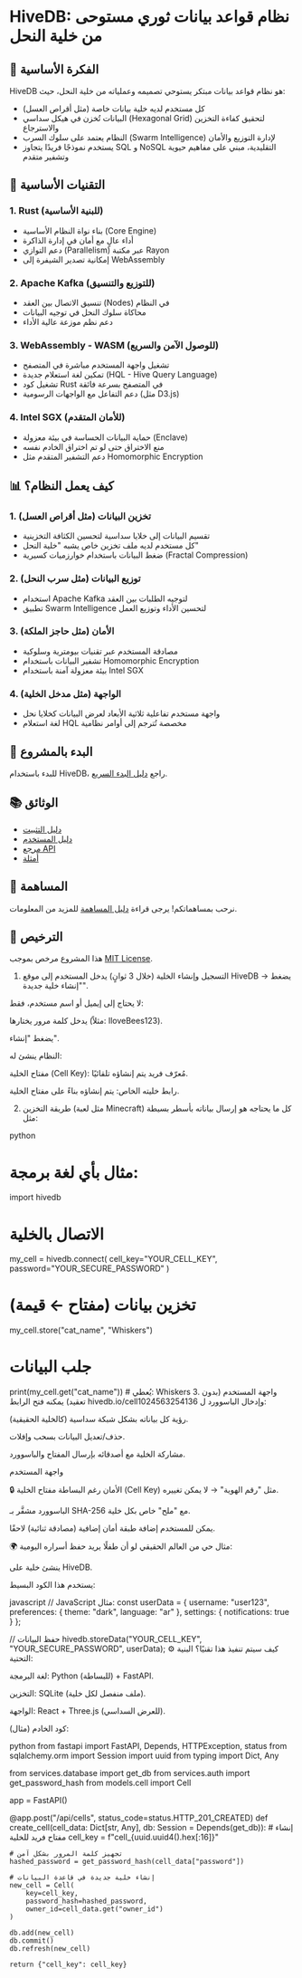# HiveDB: نظام قواعد بيانات ثوري مستوحى من خلية النحل

## 🎯 الفكرة الأساسية

HiveDB هو نظام قواعد بيانات مبتكر يستوحي تصميمه وعملياته من خلية النحل، حيث:

- كل مستخدم لديه خلية بيانات خاصة (مثل أقراص العسل)
- البيانات تُخزن في هيكل سداسي (Hexagonal Grid) لتحقيق كفاءة التخزين والاسترجاع
- النظام يعتمد على سلوك السرب (Swarm Intelligence) لإدارة التوزيع والأمان
- يستخدم نموذجًا فريدًا يتجاوز SQL و NoSQL التقليدية، مبني على مفاهيم حيوية وتشفير متقدم

## 🔧 التقنيات الأساسية

### 1. Rust (للبنية الأساسية)
- بناء نواة النظام الأساسية (Core Engine)
- أداء عالٍ مع أمان في إدارة الذاكرة
- دعم التوازي (Parallelism) عبر مكتبة Rayon
- إمكانية تصدير الشيفرة إلى WebAssembly

### 2. Apache Kafka (للتوزيع والتنسيق)
- تنسيق الاتصال بين العقد (Nodes) في النظام
- محاكاة سلوك النحل في توجيه البيانات
- دعم نظم موزعة عالية الأداء

### 3. WebAssembly - WASM (للوصول الآمن والسريع)
- تشغيل واجهة المستخدم مباشرة في المتصفح
- تمكين لغة استعلام جديدة (HQL - Hive Query Language)
- تشغيل كود Rust في المتصفح بسرعة فائقة
- دعم التفاعل مع الواجهات الرسومية (مثل D3.js)

### 4. Intel SGX (للأمان المتقدم)
- حماية البيانات الحساسة في بيئة معزولة (Enclave)
- منع الاختراق حتى لو تم اختراق الخادم نفسه
- دعم التشفير المتقدم مثل Homomorphic Encryption

## 📊 كيف يعمل النظام؟

### 1. تخزين البيانات (مثل أقراص العسل)
- تقسيم البيانات إلى خلايا سداسية لتحسين الكثافة التخزينية
- كل مستخدم لديه ملف تخزين خاص يشبه "خلية النحل"
- ضغط البيانات باستخدام خوارزميات كسيرية (Fractal Compression)

### 2. توزيع البيانات (مثل سرب النحل)
- استخدام Apache Kafka لتوجيه الطلبات بين العقد
- تطبيق Swarm Intelligence لتحسين الأداء وتوزيع العمل

### 3. الأمان (مثل حاجز الملكة)
- مصادقة المستخدم عبر تقنيات بيومترية وسلوكية
- تشفير البيانات باستخدام Homomorphic Encryption
- بيئة معزولة آمنة باستخدام Intel SGX

### 4. الواجهة (مثل مدخل الخلية)
- واجهة مستخدم تفاعلية ثلاثية الأبعاد لعرض البيانات كخلايا نحل
- لغة استعلام HQL مخصصة تُترجم إلى أوامر نظامية

## 🚀 البدء بالمشروع

للبدء باستخدام HiveDB، راجع [دليل البدء السريع](./docs/quickstart.md).

## 📚 الوثائق

- [دليل التثبيت](./docs/installation.md)
- [دليل المستخدم](./docs/user-guide.md)
- [مرجع API](./docs/api-reference.md)
- [أمثلة](./examples/README.md)

## 🤝 المساهمة

نرحب بمساهماتكم! يرجى قراءة [دليل المساهمة](./docs/contributing.md) للمزيد من المعلومات.

## 📄 الترخيص

هذا المشروع مرخص بموجب [MIT License](./LICENSE).
1. التسجيل وإنشاء الخلية (خلال 3 ثوانٍ)
يدخل المستخدم إلى موقع HiveDB → يضغط "إنشاء خلية جديدة".

لا يحتاج إلى إيميل أو اسم مستخدم، فقط:

يدخل كلمة مرور يختارها (مثلاً: IloveBees123).

يضغط "إنشاء".

النظام ينشئ له:

مفتاح الخلية (Cell Key): مُعرّف فريد يتم إنشاؤه تلقائيًا.

رابط خليته الخاص: يتم إنشاؤه بناءً على مفتاح الخلية.

2. طريقة التخزين (مثل لعبة Minecraft)
كل ما يحتاجه هو إرسال بياناته بأسطر بسيطة مثل:

python
# مثال بأي لغة برمجة:
import hivedb

# الاتصال بالخلية
my_cell = hivedb.connect(
  cell_key="YOUR_CELL_KEY",
  password="YOUR_SECURE_PASSWORD"
)

# تخزين بيانات (مفتاح ← قيمة)
my_cell.store("cat_name", "Whiskers")

# جلب البيانات
print(my_cell.get("cat_name")) # يُعطي: Whiskers
3. واجهة المستخدم (بدون تعقيد)
يمكنه فتح الرابط hivedb.io/cell1024563254136 وإدخال الباسوورد ل:

رؤية كل بياناته بشكل شبكة سداسية (كالخلية الحقيقية).

حذف/تعديل البيانات بسحب وإفلات.

مشاركة الخلية مع أصدقائه بإرسال المفتاح والباسوورد.

واجهة المستخدم

🔒 الأمان رغم البساطة
مفتاح الخلية (Cell Key) مثل "رقم الهوية" → لا يمكن تغييره.

الباسوورد مشفَّر بـ SHA-256 مع "ملح" خاص بكل خلية.

يمكن للمستخدم إضافة طبقة أمان إضافية (مصادقة ثنائية) لاحقًا.

🌍 مثال حي من العالم الحقيقي
لو أن طفلًا يريد حفظ أسراره اليومية:

ينشئ خلية على HiveDB.

يستخدم هذا الكود البسيط:

javascript
// JavaScript مثال:
const userData = {
  username: "user123",
  preferences: {
    theme: "dark",
    language: "ar"
  },
  settings: {
    notifications: true
  }
};

// حفظ البيانات
hivedb.storeData("YOUR_CELL_KEY", "YOUR_SECURE_PASSWORD", userData);
⚙️ كيف سيتم تنفيذ هذا تقنيًا؟
البنية التحتية:

لغة البرمجة: Python (للبساطة) + FastAPI.

التخزين: SQLite (ملف منفصل لكل خلية).

الواجهة: React + Three.js (للعرض السداسي).

كود الخادم (مثال):

python
from fastapi import FastAPI, Depends, HTTPException, status
from sqlalchemy.orm import Session
import uuid
from typing import Dict, Any

from services.database import get_db
from services.auth import get_password_hash
from models.cell import Cell

app = FastAPI()

@app.post("/api/cells", status_code=status.HTTP_201_CREATED)
def create_cell(cell_data: Dict[str, Any], db: Session = Depends(get_db)):
    # إنشاء مفتاح فريد للخلية
    cell_key = f"cell_{uuid.uuid4().hex[:16]}"
    
    # تجهيز كلمة المرور بشكل آمن
    hashed_password = get_password_hash(cell_data["password"])
    
    # إنشاء خلية جديدة في قاعدة البيانات
    new_cell = Cell(
        key=cell_key,
        password_hash=hashed_password,
        owner_id=cell_data.get("owner_id")
    )
    
    db.add(new_cell)
    db.commit()
    db.refresh(new_cell)
    
    return {"cell_key": cell_key}
